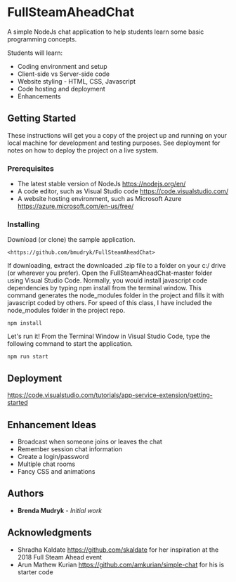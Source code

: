 # FullSteamAheadChat

A simple NodeJs chat application to help students learn some basic programming concepts.

Students will learn:

* Coding environment and setup
* Client-side vs Server-side code
* Website styling - HTML, CSS, Javascript
* Code hosting and deployment
* Enhancements

## Getting Started

These instructions will get you a copy of the project up and running on your local machine for development and testing purposes. See deployment for notes on how to deploy the project on a live system.

### Prerequisites

* The latest stable version of NodeJs <https://nodejs.org/en/>
* A code editor, such as Visual Studio code <https://code.visualstudio.com/>
* A website hosting environment, such as Microsoft Azure <https://azure.microsoft.com/en-us/free/>

### Installing

Download (or clone) the sample application.

```Github
<https://github.com/bmudryk/FullSteamAheadChat>
```

If downloading, extract the downloaded .zip file to a folder on your c:/ drive (or wherever you prefer).  Open the FullSteamAheadChat-master folder using Visual Studio Code.  Normally, you would install javascript code dependencies by typing npm install from the terminal window.  This command generates the node_modules folder in the project and fills it with javascript coded by others.  For speed of this class, I have included the node_modules folder in the project repo.

```Node
npm install
```

Let's run it!  From the Terminal Window in Visual Studio Code, type the following command to start the application.

```Node
npm run start
```

## Deployment

<https://code.visualstudio.com/tutorials/app-service-extension/getting-started>

## Enhancement Ideas

* Broadcast when someone joins or leaves the chat
* Remember session chat information
* Create a login/password
* Multiple chat rooms
* Fancy CSS and animations

## Authors

* **Brenda Mudryk** - *Initial work*

## Acknowledgments

* Shradha Kaldate <https://github.com/skaldate> for her inspiration at the 2018 Full Steam Ahead event
* Arun Mathew Kurian <https://github.com/amkurian/simple-chat> for his is starter code
